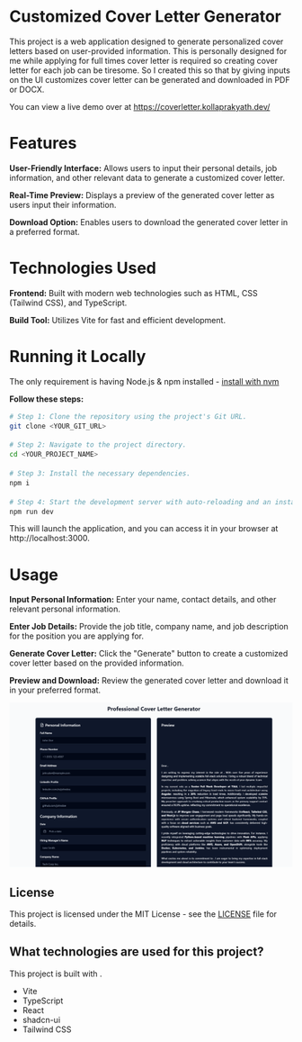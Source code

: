# Customized Cover Letter Generator
This project is a web application designed to generate personalized cover letters based on user-provided information. This is personally designed for me while applying for full times cover letter is required so creating cover letter for each job can be tiresome. So I created this so that by giving inputs on the UI customizes cover letter can be generated and downloaded in PDF or DOCX.

You can view a live demo over at https://coverletter.kollaprakyath.dev/

# Features
**User-Friendly Interface:** Allows users to input their personal details, job information, and other relevant data to generate a customized cover letter.

**Real-Time Preview:** Displays a preview of the generated cover letter as users input their information.

**Download Option:** Enables users to download the generated cover letter in a preferred format.

# Technologies Used
**Frontend:** Built with modern web technologies such as HTML, CSS (Tailwind CSS), and TypeScript.

**Build Tool:** Utilizes Vite for fast and efficient development.

# Running it Locally
The only requirement is having Node.js & npm installed - [install with nvm](https://github.com/nvm-sh/nvm#installing-and-updating)

**Follow these steps:**

```sh
# Step 1: Clone the repository using the project's Git URL.
git clone <YOUR_GIT_URL>

# Step 2: Navigate to the project directory.
cd <YOUR_PROJECT_NAME>

# Step 3: Install the necessary dependencies.
npm i

# Step 4: Start the development server with auto-reloading and an instant preview.
npm run dev
```

This will launch the application, and you can access it in your browser at http://localhost:3000.

# Usage
**Input Personal Information:** Enter your name, contact details, and other relevant personal information.

**Enter Job Details:** Provide the job title, company name, and job description for the position you are applying for.

**Generate Cover Letter:** Click the "Generate" button to create a customized cover letter based on the provided information.

**Preview and Download:** Review the generated cover letter and download it in your preferred format.

![ScreenShot of Form](images/letter.png)

## License
This project is licensed under the MIT License - see the [LICENSE](LICENSE) file for details.

## What technologies are used for this project?

This project is built with .

- Vite
- TypeScript
- React
- shadcn-ui
- Tailwind CSS
